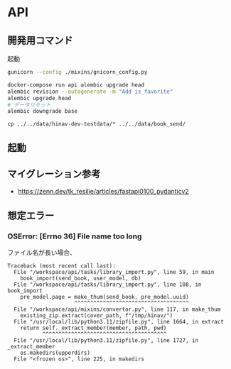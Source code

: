 # API

## 開発用コマンド

起動

```bash
gunicorn --config ./mixins/gnicorn_config.py 
```


```bash
docker-compose run api alembic upgrade head
alembic revision --autogenerate -m "Add is_favorite"
alembic upgrade head
# データリセット
alembic downgrade base
```

```
cp ../../data/hinav-dev-testdata/* ../../data/book_send/
```

## 起動



## マイグレーション参考

- https://zenn.dev/tk_resilie/articles/fastapi0100_pydanticv2

## 想定エラー

### OSError: [Errno 36] File name too long

ファイル名が長い場合、

```
Traceback (most recent call last):
  File "/workspace/api/tasks/library_import.py", line 59, in main
    book_import(send_book, user_model, db)
  File "/workspace/api/tasks/library_import.py", line 108, in book_import
    pre_model.page = make_thum(send_book, pre_model.uuid)
                     ^^^^^^^^^^^^^^^^^^^^^^^^^^^^^^^^^^^^
  File "/workspace/api/mixins/convertor.py", line 117, in make_thum
    existing_zip.extract(cover_path, f"/tmp/hinav/")
  File "/usr/local/lib/python3.11/zipfile.py", line 1664, in extract
    return self._extract_member(member, path, pwd)
           ^^^^^^^^^^^^^^^^^^^^^^^^^^^^^^^^^^^^^^^
  File "/usr/local/lib/python3.11/zipfile.py", line 1727, in _extract_member
    os.makedirs(upperdirs)
  File "<frozen os>", line 225, in makedirs
```
